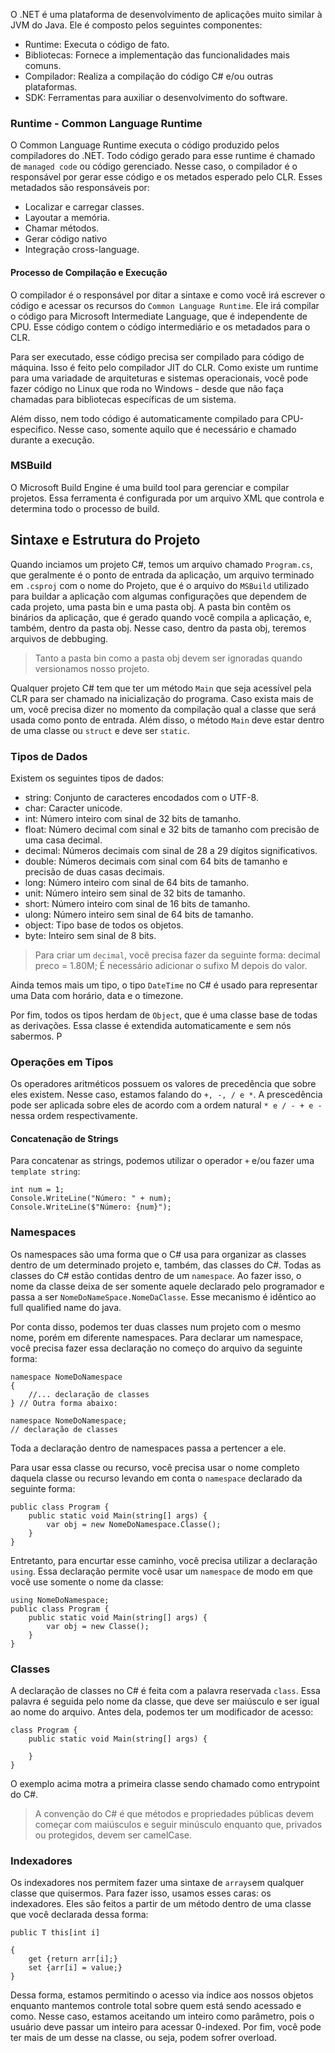 O .NET é uma plataforma de desenvolvimento de aplicações muito similar à JVM do Java. Ele é composto pelos seguintes componentes:
- Runtime: Executa o código de fato.
- Bibliotecas: Fornece a implementação das funcionalidades mais comuns.
- Compilador: Realiza a compilação do código C# e/ou outras plataformas.
- SDK: Ferramentas para auxiliar o desenvolvimento do software.

### Runtime - Common Language Runtime
O Common Language Runtime executa o código produzido pelos compiladores do .NET. Todo código gerado para esse runtime é chamado de `managed code` ou código gerenciado. Nesse caso, o compilador é o responsável por gerar esse código e os metados esperado pelo CLR. Esses metadados são responsáveis por:

- Localizar e carregar classes.
- Layoutar a memória.
- Chamar métodos.
- Gerar código nativo
- Integração cross-language.

#### Processo de Compilação e Execução
O compilador é o responsável por ditar a sintaxe e como você irá escrever o código e acessar os recursos do `Common Language Runtime`. Ele irá compilar o código para Microsoft Intermediate Language, que é independente de CPU. Esse código contem o código intermediário e os metadados para o CLR. 

Para ser executado, esse código precisa ser compilado para código de máquina. Isso é feito pelo compilador JIT do CLR. Como existe um runtime para uma variadade de arquiteturas e sistemas operacionais, você pode fazer código no Linux que roda no Windows - desde que não faça chamadas para bibliotecas específicas de um sistema.

Além disso, nem todo código é automaticamente compilado para CPU-especifico. Nesse caso, somente aquilo que é necessário e chamado durante a execução.
### MSBuild
O Microsoft Build Engine é uma build tool para gerenciar e compilar projetos. Essa ferramenta é configurada por um arquivo XML que controla e determina todo o processo de build.

## Sintaxe e Estrutura do Projeto
Quando inciamos um projeto C#, temos um arquivo chamado `Program.cs`, que geralmente é o ponto de entrada da aplicação, um arquivo terminado em `.csproj` com o nome do Projeto, que é o arquivo do `MSBuild` utilizado para buildar a aplicação com algumas configurações que dependem de cada projeto, uma pasta bin e uma pasta obj. A pasta bin contêm os binários da aplicação, que é gerado quando você compila a aplicação, e, também, dentro da pasta obj. Nesse caso, dentro da pasta obj, teremos arquivos de debbuging.

> Tanto a pasta bin como a pasta obj devem ser ignoradas quando versionamos nosso projeto.

Qualquer projeto C# tem que ter um método `Main` que seja acessível pela CLR para ser chamado na inicialização do programa. Caso exista mais de um, você precisa dizer no momento da compilação qual a classe que será usada como ponto de entrada. Além disso, o método `Main` deve estar dentro de uma classe ou `struct` e deve ser `static`.

### Tipos de Dados
Existem os seguintes tipos de dados:
- string: Conjunto de caracteres encodados com o UTF-8.
- char: Caracter unicode.
- int: Número inteiro com sinal de 32 bits de tamanho.
- float: Número decimal com sinal e 32 bits de tamanho com precisão de uma casa decimal.
- decimal: Números decimais com sinal de 28 a 29 dígitos significativos.
- double: Números decimais com sinal com 64 bits de tamanho e precisão de duas casas decimais.
- long: Número inteiro com sinal de 64 bits de tamanho.
- unit: Número inteiro sem sinal de 32 bits de tamanho.
- short: Número inteiro com sinal de 16 bits de tamanho.
- ulong: Número inteiro sem sinal de 64 bits de tamanho.
- object: Tipo base de todos os objetos.
- byte: Inteiro sem sinal de 8 bits.

> Para criar um `decimal`, você precisa fazer da seguinte forma: decimal preco = 1.80M; É necessário adicionar o sufixo M depois do valor.

Ainda temos mais um tipo, o tipo `DateTime` no C# é usado para representar uma Data com horário, data e o timezone.

Por fim, todos os tipos herdam de `Object`, que é uma classe base de todas as derivações. Essa classe é extendida automaticamente e sem nós sabermos. P
### Operações em Tipos

Os operadores aritméticos possuem os valores de precedência que sobre eles existem. Nesse caso, estamos falando do `+, -, / e *`. A prescedência pode ser aplicada sobre eles de acordo com a ordem natural `* e / - + e -` nessa ordem respectivamente.
#### Concatenação de Strings
Para concatenar as strings, podemos utilizar o operador `+` e/ou fazer uma `template string`:
```
int num = 1;
Console.WriteLine("Número: " + num);
Console.WriteLine($"Número: {num}");
```
### Namespaces
Os namespaces são uma forma que o C# usa para organizar as classes dentro de um determinado projeto e, também, das classes do C#. Todas as classes do C# estão contidas dentro de um `namespace`. Ao fazer isso, o nome da classe deixa de ser somente aquele declarado pelo programador e passa a ser `NomeDoNameSpace.NomeDaClasse`. Esse mecanismo é idêntico ao full qualified name do java.

Por conta disso, podemos ter duas classes num projeto com o mesmo nome, porém em diferente namespaces. Para declarar um namespace, você precisa fazer essa declaração no começo do arquivo da seguinte forma:

```
namespace NomeDoNamespace 
{
	//... declaração de classes
} // Outra forma abaixo:

namespace NomeDoNamespace;
// declaração de classes
```

Toda a declaração dentro de namespaces passa a pertencer a ele.

Para usar essa classe ou recurso, você precisa usar o nome completo daquela classe ou recurso levando em conta o `namespace` declarado da seguinte forma:
```
public class Program {
	public static void Main(string[] args) {
		var obj = new NomeDoNamespace.Classe();
	}
}
```

Entretanto, para encurtar esse caminho, você precisa utilizar a declaração `using`. Essa declaração permite você usar um `namespace` de modo em que você use somente o nome da classe:

```
using NomeDoNamespace;
public class Program {
	public static void Main(string[] args) {
		var obj = new Classe();
	}
}
```
### Classes 
A declaração de classes no C# é feita com a palavra reservada `class`.  Essa palavra é seguida pelo nome da classe, que deve ser maiúsculo e ser igual ao nome do arquivo. Antes dela, podemos ter um modificador de acesso:

```
class Program {
    public static void Main(string[] args) {

    }
}
```

O exemplo acima motra a primeira classe sendo chamado como entrypoint do C#.

> A convenção do C# é que métodos e propriedades públicas devem começar com maiúsculos e seguir minúsculo enquanto que, privados ou protegidos, devem ser camelCase.

### Indexadores
Os indexadores nos permitem fazer uma sintaxe de `arrays`em qualquer classe que quisermos. Para fazer isso, usamos esses caras: os indexadores. Eles são feitos a partir de um método dentro de uma classe que você declarada dessa forma:
```
public T this[int i]

{
	get {return arr[i];}
	set {arr[i] = value;}
}
```

Dessa forma, estamos permitindo o acesso via índice aos nossos objetos enquanto mantemos controle total sobre quem está sendo acessado e como. Nesse caso, estamos aceitando um inteiro como parâmetro, pois o usuário deve passar um inteiro para acessar 0-indexed. Por fim, você pode ter mais de um desse na classe, ou seja, podem sofrer overload.